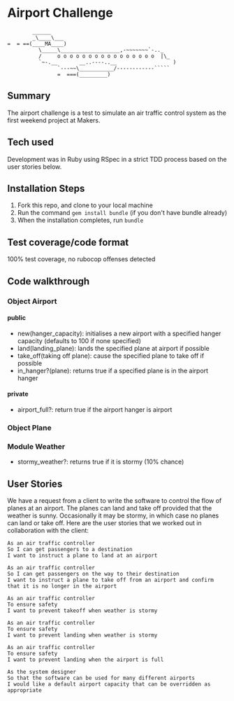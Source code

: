 # Airport Challenge

```
        ______
        _\____\___
=  = ==(____MA____)
          \_____\___________________,-~~~~~~~`-.._
          /     o o o o o o o o o o o o o o o o  |\_
          `~-.__       __..----..__                  )
                `---~~\___________/------------`````
                =  ===(_________)

```

## Summary

The airport challenge is a test to simulate an air traffic control system as the
first weekend project at Makers.

## Tech used

Development was in Ruby using RSpec in a strict TDD process based on the user
stories below.

## Installation Steps

1. Fork this repo, and clone to your local machine
2. Run the command `gem install bundle` (if you don't have bundle already)
3. When the installation completes, run `bundle`

## Test coverage/code format

100% test coverage, no rubocop offenses detected

## Code walkthrough

### Object Airport

####  public
  - new(hanger_capacity): initialises a new airport with a specified hanger
                          capacity (defaults to 100 if none specified)
  - land(landing_plane): lands the specified plane at airport if possible
  - take_off(taking off plane): cause the specified plane to take off if possible
  - in_hanger?(plane): returns true if a specified plane is in the airport hanger

####  private
  - airport_full?: return true if the airport hanger is airport

### Object Plane

### Module Weather
  -  stormy_weather?: returns true if it is stormy (10% chance)

## User Stories

We have a request from a client to write the software to control the flow of planes at an airport. The planes can land and take off provided that the weather is sunny. Occasionally it may be stormy, in which case no planes can land or take off.  Here are the user stories that we worked out in collaboration with the client:

```
As an air traffic controller
So I can get passengers to a destination
I want to instruct a plane to land at an airport

As an air traffic controller
So I can get passengers on the way to their destination
I want to instruct a plane to take off from an airport and confirm that it is no longer in the airport

As an air traffic controller
To ensure safety
I want to prevent takeoff when weather is stormy

As an air traffic controller
To ensure safety
I want to prevent landing when weather is stormy

As an air traffic controller
To ensure safety
I want to prevent landing when the airport is full

As the system designer
So that the software can be used for many different airports
I would like a default airport capacity that can be overridden as appropriate
```
